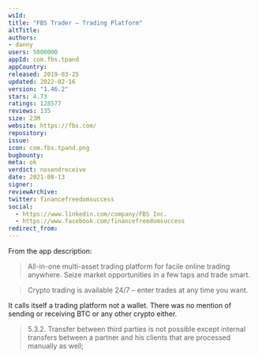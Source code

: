 ```yaml
---
wsId: 
title: "FBS Trader — Trading Platform"
altTitle: 
authors:
- danny
users: 5000000
appId: com.fbs.tpand
appCountry: 
released: 2019-03-25
updated: 2022-02-16
version: "1.46.2"
stars: 4.73
ratings: 128577
reviews: 135
size: 23M
website: https://fbs.com/
repository: 
issue: 
icon: com.fbs.tpand.png
bugbounty: 
meta: ok
verdict: nosendreceive
date: 2021-08-13
signer: 
reviewArchive:
twitter: financefreedomsuccess
social:
  - https://www.linkedin.com/company/FBS Inc.
  - https://www.facebook.com/financefreedomsuccess
redirect_from:
---
```


From the app description:
>All-in-one multi-asset trading platform for facile online trading anywhere. Seize market opportunities in a few taps and trade smart.

>Crypto trading is available 24/7 – enter trades at any time you want.

It calls itself a trading platform not a wallet. There was no mention of sending or receiving BTC or any other crypto either.

>5.3.2. Transfer between third parties is not possible except internal transfers between a partner and his clients that are processed manually as well;
